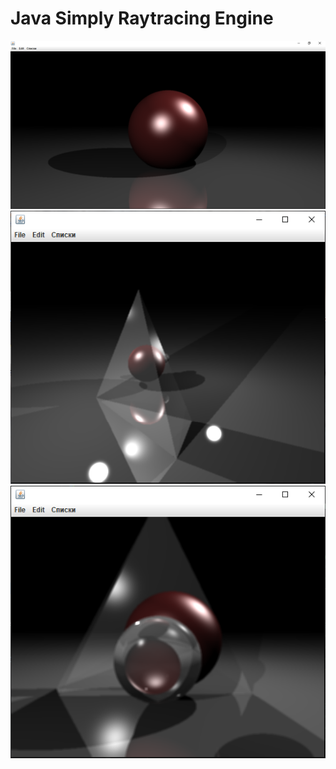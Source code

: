 # Java Simply Raytracing Engine
![alt text](https://github.com/JustSayMeh/JavaSimplyRayTracingEngine/blob/master/images/1.png?raw=true)
![alt text](https://github.com/JustSayMeh/JavaSimplyRayTracingEngine/blob/master/images/2.png?raw=true)
![alt text](https://github.com/JustSayMeh/JavaSimplyRayTracingEngine/blob/master/images/3.png?raw=true)